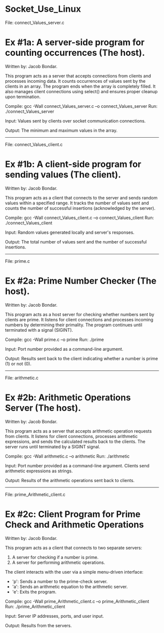 # Socket_Use_Linux

File: connect_Values_server.c 

Ex #1a: A server-side program for counting occurrences (The host).
==================================================================
Written by: Jacob Bondar.

This program acts as a server that accepts connections from clients 
 and processes incoming data. It counts occurrences of values sent 
 by the clients in an array. The program ends when the array is 
 completely filled. It also manages client connections using select()
 and ensures proper cleanup upon termination.

Compile: gcc -Wall connect_Values_server.c –o connect_Values_server
Run: ./connect_Values_server

Input: Values sent by clients over socket communication connections.
 
Output: The minimum and maximum values in the array.

------------------------------------------------------------------

File: connect_Values_client.c 

Ex #1b: A client-side program for sending values (The client).
==============================================================
Written by: Jacob Bondar.

This program acts as a client that connects to the server and 
 sends random values within a specified range. It tracks the 
 number of values sent and counts the number of successful 
 insertions (acknowledged by the server).

Compile: gcc -Wall connect_Values_client.c –o connect_Values_client
Run: ./connect_Values_client <seed> <ip of server> <port>

Input: Random values generated locally and server's responses.
 
Output: The total number of values sent and the number of successful 
         insertions.

------------------------------------------------------------------

File: prime.c 

Ex #2a: Prime Number Checker (The host).
==========================================================
Written by: Jacob Bondar.

This program acts as a host server for checking whether numbers 
 sent by clients are prime. It listens for client connections and 
 processes incoming numbers by determining their primality. 
 The program continues until terminated with a signal (SIGINT).

Compile: gcc -Wall prime.c –o prime
Run: ./prime <port>

Input: Port number provided as a command-line argument.

Output: Results sent back to the client indicating whether a 
         number is prime (1) or not (0).

------------------------------------------------------------------

File: arithmetic.c 

Ex #2b: Arithmetic Operations Server (The host).
==========================================================
Written by: Jacob Bondar.

This program acts as a server that accepts arithmetic operation 
 requests from clients. It listens for client connections, processes 
 arithmetic expressions, and sends the calculated results back to the 
 clients. The server runs until terminated by a SIGINT signal.

Compile: gcc -Wall arithmetic.c –o arithmetic
Run: ./arithmetic <port>

Input: Port number provided as a command-line argument.
        Clients send arithmetic expressions as strings.
 
Output: Results of the arithmetic operations sent back to clients.

------------------------------------------------------------------

File: prime_Arithmetic_client.c 

Ex #2c: Client Program for Prime Check and Arithmetic Operations
==========================================================
Written by: Jacob Bondar.

This program acts as a client that connects to two separate servers:
 1. A server for checking if a number is prime.
 2. A server for performing arithmetic operations.

 The client interacts with the user via a simple menu-driven 
  interface:
 - 'p': Sends a number to the prime-check server.
 - 'a': Sends an arithmetic equation to the arithmetic server.
 - 'e': Exits the program.

Compile: gcc -Wall prime_Arithmetic_client.c –o prime_Arithmetic_client
Run: ./prime_Arithmetic_client <ip prime> <port prime> <ip arithmetic> <port arithmetic>

Input: Server IP addresses, ports, and user input.
 
Output: Results from the servers.
